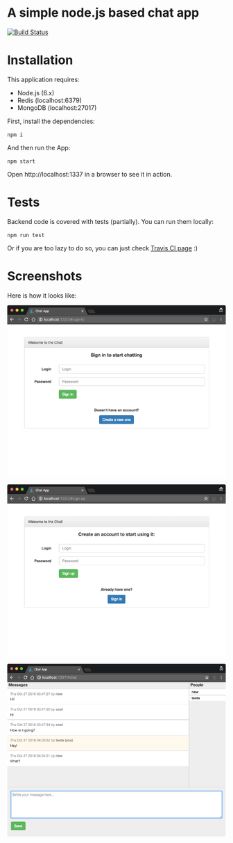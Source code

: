 # A simple node.js based chat app

[![Build Status](https://travis-ci.org/schfkt/chat.svg?branch=master)](https://travis-ci.org/schfkt/chat)

# Installation

This application requires:

- Node.js (6.x)
- Redis (localhost:6379)
- MongoDB (localhost:27017)

First, install the dependencies:

```
npm i
```

And then run the App:

```
npm start
```

Open http://localhost:1337 in a browser to see it in action.

# Tests

Backend code is covered with tests (partially). You can run them locally:

```
npm run test
```

Or if you are too lazy to do so, you can just check [Travis CI page](https://travis-ci.org/schfkt/chat) :)

# Screenshots

Here is how it looks like:

![Sign In page](https://raw.githubusercontent.com/schfkt/chat/master/docs/sign-in.png)

![Sign Up page](https://raw.githubusercontent.com/schfkt/chat/master/docs/sign-up.png)

![Chat page](https://raw.githubusercontent.com/schfkt/chat/master/docs/chat.png)
